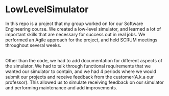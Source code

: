 # LowLevelSimulator

In this repo is a project that my group worked on for our Software Engineering course. We created a low-level simulator, and learned a lot of important skills that are necessary for success out in real jobs. We performed an Agile approach for the project, and held SCRUM meetings throughout several weeks.</br></br>

Other than the code, we had to add documentation for different aspects of the simulator. We had to talk through functional requirements that we wanted our simulator to contain, and we had 4 periods where we would submit our projects and receive feedback from the customer(A.k.a our professor). This allowed us to simulate receiving feedback on our simulator and performing maintenance and add improvements.
